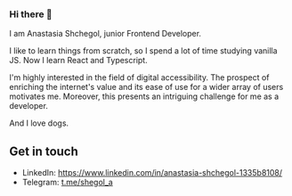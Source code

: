 ### Hi there 👋

I am Anastasia Shchegol, junior Frontend Developer. 

I like to learn things from scratch, so I spend a lot of time studying vanilla JS. Now I learn React and Typescript.

I'm highly interested in the field of digital accessibility. The prospect of enriching the internet's value and its ease of use for a wider array of users motivates me. Moreover, this presents an intriguing challenge for me as a developer.

And I love dogs.

## Get in touch
- LinkedIn: https://www.linkedin.com/in/anastasia-shchegol-1335b8108/
- Telegram: [t.me/shegol_a](t.me/shegol_a)
